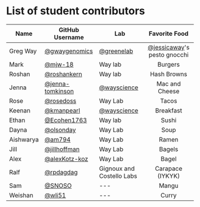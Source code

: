 # List of student contributors

| Name | GitHub Username | Lab | Favorite Food |
| ---- | --------------- | --- | :-----------: |
| Greg Way | [@gwaygenomics](https://github.com/gwaygenomics) | [@greenelab](https://github.com/greenelab) | [@jessicaway](https://github.com/jessicaway)'s pesto gnocchi |
| Mark | [@mjw-18](https://github.com/mjw-18) | Way lab | Burgers |
| Roshan | [@roshankern](https://github.com/roshankern) | Way lab | Hash Browns |
| Jenna | [@jenna-tomkinson](https://github.com/jenna-tomkinson) | [@wayscience](https://github.com/WayScience) | Mac and Cheese |
| Rose | [@rosedoss](https://github.com/rosedoss) | Way Lab | Tacos |
| Keenan | [@kmanpearl](https://github.com/kmanpearl) | [@wayscience](https://github.com/WayScience) | Breakfast |
| Ethan | [@Ecohen1763](https://github.com/Ecohen1763) | Way lab | Sushi |
| Dayna | [@olsonday](https://github.com/olsonday) | Way Lab | Soup |
| Aishwarya | [@am794](https://github.com/am794) | Way Lab | Ramen |
| Jill | [@jillhoffman](https://github.com/jillhoffman) | Way Lab | Bagels |
| Alex | [@alexKotz-koz](https://github.com/alexKotz-koz) | Way Lab | Bagel |
| Ralf | [@rpdagdag](https://github.com/rpdagdag) | Gignoux and Costello Labs | Carapace (IYKYK) |
| Sam | [@SNOSO](https://github.com/SNOSO) | --- | Mangu |
| Weishan | [@wli51](https://github.com/wli51) | --- | Curry |
